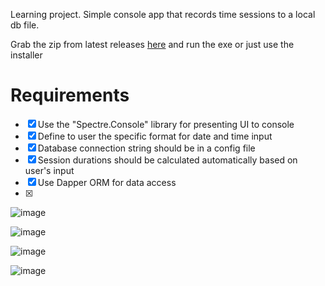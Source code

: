 Learning project. Simple console app that records time sessions to a local db file.

Grab the zip from latest releases [here](https://github.com/bheston1/time-session-tracker/releases/latest) and run the exe or just use the installer

# Requirements

- [x] Use the "Spectre.Console" library for presenting UI to console
- [x] Define to user the specific format for date and time input
- [x] Database connection string should be in a config file
- [x] Session durations should be calculated automatically based on user's input
- [x] Use Dapper ORM for data access
- [x] 

![image](https://github.com/bheston1/time-session-tracker/assets/111481356/61e5dabf-f1f0-4cc2-8707-f1524c7020a8)

![image](https://github.com/bheston1/time-session-tracker/assets/111481356/2cfd5419-cc1b-4e9a-8b6f-4029ac427bea)

![image](https://github.com/bheston1/time-session-tracker/assets/111481356/8d63e745-24ef-4a5c-963b-bd6ad6162f46)

![image](https://github.com/bheston1/time-session-tracker/assets/111481356/9550bdc9-1aa8-454f-a73f-a24026eda5eb)
